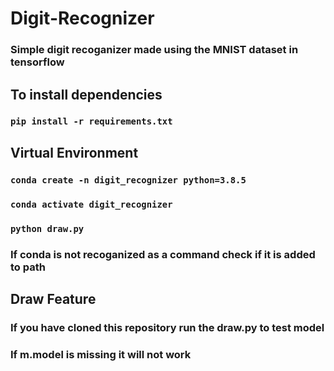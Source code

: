 # Digit-Recognizer

### Simple digit recoganizer made using the MNIST dataset in tensorflow

## To install dependencies

### ``` pip install -r requirements.txt ```

## Virtual Environment

### ``` conda create -n digit_recognizer python=3.8.5 ```

### ``` conda activate digit_recognizer ```

### ``` python draw.py ```

### If conda is not recoganized as a command check if it is added to path

## Draw Feature

### If you have cloned this repository run the draw.py to test model

### If m.model is missing it will not work
